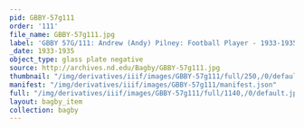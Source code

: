 ```yaml
---
pid: GBBY-57g111
order: '111'
file_name: GBBY-57g111.jpg
label: 'GBBY 57G/111: Andrew (Andy) Pilney: Football Player - 1933-1935'
_date: 1933-1935
object_type: glass plate negative
source: http://archives.nd.edu/Bagby/GBBY-57g111.jpg
thumbnail: "/img/derivatives/iiif/images/GBBY-57g111/full/250,/0/default.jpg"
manifest: "/img/derivatives/iiif/images/GBBY-57g111/manifest.json"
full: "/img/derivatives/iiif/images/GBBY-57g111/full/1140,/0/default.jpg"
layout: bagby_item
collection: bagby
---
```

